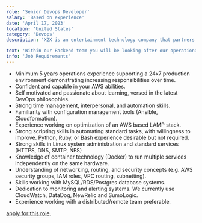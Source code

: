 ```yaml
---
role: 'Senior Devops Developer'
salary: 'Based on experience'
date: 'April 17, 2023'
location: 'United States'
category: 'Devops'
description: 'X2X is an entertainment technology company that partners with clients to enable creative flow across the production life cycle with a trusted suite of secure communication and content management solutions.'

text: 'Within our Backend team you will be looking after our operational systems, enhancing our monitoring, improving our CI/CD toolchain and in general working on projects that enhance the DevOps provision of service to the X2X organisation as a whole.'
info: 'Job Requirements'
---
```


- Minimum 5 years operations experience supporting a 24x7 production environment demonstrating increasing responsibilities over time.
- Confident and capable in your AWS abilities.
- Self motivated and passionate about learning, versed in the latest DevOps philosophies.
- Strong time management, interpersonal, and automation skills.
- Familiarity with configuration management tools (Ansible, Cloudformation).
- Experience working on optimization of an AWS based LAMP stack.
- Strong scripting skills in automating standard tasks, with willingness to improve. Python, Ruby, or Bash experience desirable but not required.
- Strong skills in Linux system administration and standard services (HTTPS, DNS, SMTP, NFS)
- Knowledge of container technology (Docker) to run multiple services independently on the same hardware.
- Understanding of networking, routing, and security concepts (e.g. AWS security groups, IAM roles, VPC routing, subnetting).
- Skills working with MySQL/RDS/Postgres database systems.
- Dedication to monitoring and alerting systems. We currently use CloudWatch, DataDog, NewRelic and SumoLogic.
- Experience working with a distributed/remote team preferable.

[apply for this role](https://jobs.lever.co/x2x/8f01b87e-a967-4b77-beda-a9eebc103b0a/apply?lever-source=LinkedIn),
